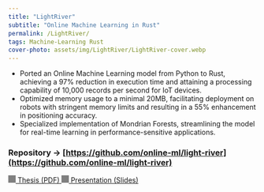 ```yaml
---
title: "LightRiver"
subtitle: "Online Machine Learning in Rust"
permalink: /LightRiver/
tags: Machine-Learning Rust
cover-photo: assets/img/LightRiver/LightRiver-cover.webp
---
```


- Ported an Online Machine Learning model from Python to Rust, achieving a 97% reduction in execution time and attaining a processing capability of 10,000 records per second for IoT devices.
- Optimized memory usage to a minimal 20MB, facilitating deployment on robots with stringent memory limits and resulting in a 55% enhancement in positioning accuracy.
- Specialized implementation of Mondrian Forests, streamlining the model for real-time learning in performance-sensitive applications.

### Repository → [https://github.com/online-ml/light-river](https://github.com/online-ml/light-river)

<a class="post-link" href="/assets/img/light-river/thesis-twente.pdf" target="_blank">
    <img src="/assets/redirect-icon.png" width="15px" style="filter: contrast(0);"> Thesis (PDF)
</a>

<a class="post-link" href="/assets/img/light-river/thesis-twente-presentation.pdf" target="_blank">
    <img src="/assets/redirect-icon.png" width="15px" style="filter: contrast(0);"> Presentation (Slides)
</a>
